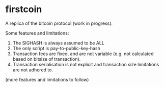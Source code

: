 # firstcoin

A replica of the bitcoin protocol (work in progress).

Some features and limitations:

1. The SIGHASH is always assumed to be ALL
2. The only script is pay-to-public-key-hash
3. Transaction fees are fixed, and are not variable (e.g. not calculated based on bitsize of transaction).
4. Transaction serialisation is not explicit and transaction size limitations are not adhered to.

(more features and limitations to follow)
